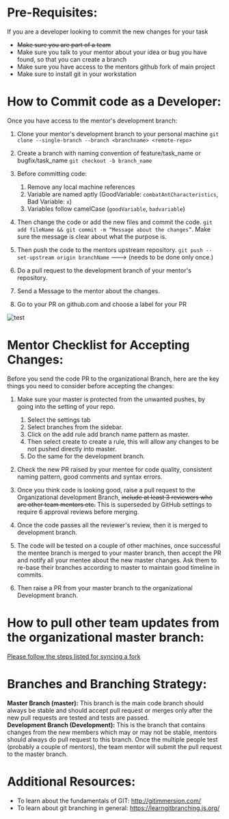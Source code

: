 #  Pre-Requisites: 
If you are a developer looking to commit the new changes for your task
* ~~Make sure you are part of a team~~
* Make sure you talk to your mentor about your idea or bug you have found, so that you can create a branch 
* Make sure you have access to the mentors github fork of main project
* Make sure to install git in your workstation

# How to Commit code as a Developer:
Once you have access to the mentor's development branch:
1. Clone your mentor's development branch to your personal machine `git clone --single-branch --branch <branchname> <remote-repo>`
2. Create a branch with naming convention of feature/task_name or bugfix/task_name `git checkout -b branch_name`
3. Before committing code:
    1. Remove any local machine references
    2. Variable are named aptly (GoodVariable: `combatAntCharacteristics`, Bad Variable: `x`)
    3. Variables follow camelCase (`goodVariable`, `badvariable`)

4. Then change the code or add the new files and commit the code. `git add fileName && git commit -m “Message about the changes”`. Make sure the message is clear about what the purpose is.
5. Then push the code to the mentors upstream repository. `git push --set-upstream origin branchName` ---> (needs to be done only once.)
6. Do a pull request to the development branch of your mentor's repository.
7. Send a Message to the mentor about the changes.
8. Go to your PR on github.com and choose a label for your PR

![test](https://i.imgur.com/CBlb5yg.png)

# Mentor Checklist for Accepting Changes:
Before you send the code PR to the organizational Branch, here are the key things you need to consider before accepting the changes:

1. Make sure your master is protected from the unwanted pushes, by going into the setting of your repo.
   1. Select the settings tab
   2. Select branches from the sidebar. 
   3. Click on the add rule add branch name pattern as master.
   4. Then select create to create a rule, this will allow any changes to be not pushed directly into master.
   5. Do the same for the development branch. 

2. Check the new PR raised by your mentee for code quality, consistent naming pattern, good comments and syntax errors.

3. Once you think code is looking good, raise a pull request to the Organizational development Branch, ~~include at least 3 reviewers who are other team mentors etc.~~ This is superseded by GitHub settings to require 6 approval reviews before merging. 
4. Once the code passes all the reviewer's review, then it is merged to development branch.
5. The code will be tested on a couple of other machines, once successful the mentee branch is merged to your master branch, then accept the PR and notify all your mentee about the new master changes. Ask them to re-base their branches according to master to maintain good timeline in commits.
6. Then raise a PR from your master branch to the organizational Development branch. 

# How to pull other team updates from the organizational master branch:
[Please follow the steps listed for syncing a fork](https://help.github.com/en/articles/syncing-a-fork)

# Branches and Branching Strategy: 
**Master Branch (master):**  This branch is the main code branch should always be stable and should accept pull request or merges only after the new pull requests are tested and tests are passed.  
**Development Branch (Development):** This is the branch that contains changes from the new members which may or may not be stable, mentors should always do pull request to this branch. Once the multiple people test (probably a couple of mentors), the team mentor will submit the pull request to the master branch.

# Additional Resources:
* To learn about the fundamentals of GIT: http://gitimmersion.com/
* To learn about git branching in general: https://learngitbranching.js.org/

